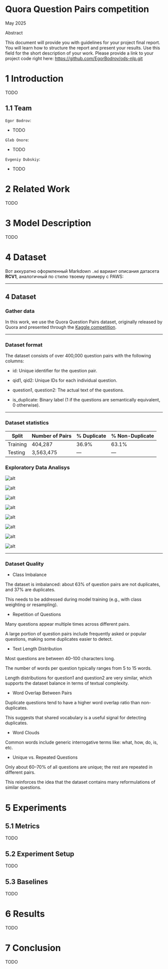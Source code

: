 # Quora Question Pairs competition

May 2025

Abstract

This document will provide you with guidelines for your project final
report. You will learn how to structure the report and present your results.
Use this field for the short description of your work. Please provide a
link to your project code right here: https://github.com/EgorBodrov/ods-nlp.git

# 1 Introduction
TODO

## 1.1 Team
`Egor Bodrov`:
- TODO

`Gleb Onore`:
- TODO

`Evgeniy Dubskiy`:
- TODO

# 2 Related Work
TODO

# 3 Model Description
TODO

# 4 Dataset

Вот аккуратно оформленный Markdown `.md` вариант описания датасета **RCV1**, аналогичный по стилю твоему примеру с PAWS:

---

## 4 Dataset

### Gather data

In this work, we use the Quora Question Pairs dataset, originally released by Quora and presented through the [Kaggle competition](https://www.kaggle.com/competitions/quora-question-pairs/overview).

---

### Dataset format

The dataset consists of over 400,000 question pairs with the following columns:

- id: Unique identifier for the question pair.

- qid1, qid2: Unique IDs for each individual question.

- question1, question2: The actual text of the questions.

- is_duplicate: Binary label (1 if the questions are semantically equivalent, 0 otherwise).

---

### Dataset statistics

| Split                  | Number of Pairs  | % Duplicate | % Non-Duplicate |
| ---------------------- | ---------------- | ----------- | --------------- |
| Training               | 404,287          | 36.9%       | 63.1%           |
| Testing                | 3,563,475        | —           | —               |


### Exploratory Data Analisys

![alt](./readme_images/missing_values.png)

![alt](./readme_images/target_distribution.png)

![alt](./readme_images/most_frequent_questions.png)

![alt](./readme_images/unique_questions.png)

![alt](./readme_images/words.png)

![alt](./readme_images/intersection.png)

![alt](./readme_images/wordcloud_question1.png)

![alt](./readme_images/wordcloud_question2.png)

---

### Dataset Quality

- Class Imbalance

The dataset is imbalanced: about 63% of question pairs are not duplicates, and 37% are duplicates.

This needs to be addressed during model training (e.g., with class weighting or resampling).

- Repetition of Questions

Many questions appear multiple times across different pairs.

A large portion of question pairs include frequently asked or popular questions, making some duplicates easier to detect.

- Text Length Distribution

Most questions are between 40–100 characters long.

The number of words per question typically ranges from 5 to 15 words.

Length distributions for question1 and question2 are very similar, which supports the dataset balance in terms of textual complexity.

- Word Overlap Between Pairs

Duplicate questions tend to have a higher word overlap ratio than non-duplicates.

This suggests that shared vocabulary is a useful signal for detecting duplicates.

- Word Clouds

Common words include generic interrogative terms like: what, how, do, is, etc.

- Unique vs. Repeated Questions

Only about 60–70% of all questions are unique; the rest are repeated in different pairs.

This reinforces the idea that the dataset contains many reformulations of similar questions.


# 5 Experiments

## 5.1 Metrics
TODO


## 5.2 Experiment Setup
TODO


## 5.3 Baselines
TODO

# 6 Results
TODO

# 7 Conclusion
TODO